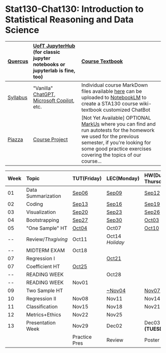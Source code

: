 # Stat130-Chat130: Introduction to Statistical Reasoning and Data Science

| [Quercus](https://q.utoronto.ca/courses/354091) |  [UofT JupyterHub](https://jupyter.utoronto.ca/) (for classic jupyter notebooks or jupyterlab is fine, too) | [Course Textbook](https://github.com/pointOfive/stat130chat130/wiki) |
|:-|:-|:-|
| [Syllabus](https://github.com/pointOfive/stat130chat130/syllabus.ipynb) | "Vanilla" [ChatGPT](https://chat.openai.com/), [Microsoft Copilot](https://copilot.microsoft.com/), etc.|  Individual course MarkDown files available [here](https://github.com/pointOfive/chat130) can be uploaded to [NotebookLM](http://notebooklm.google/) to create a STA130 course wiki-textbook customized ChatBot | 
| [Piazza](https://piazza.com/utoronto.ca/fall2024/sta130) |  [Course Project](https://github.com/pointOfive/stat130chat130/project.ipynb) | [Not Yet Available] OPTIONAL [MarkUs](https://markus.teach.cs.toronto.edu/markus) where you can find and run autotests for the homework we used for the previous semester, if you're looking for some good practice exercises covering the topics of our course... |

|Week|Topic         |TUT(Friday)|LEC(Monday)|HW(Due Thursday)|
|:---|:-------------|:----------|:----------|:---------------|
|01|Data Summarization|[Sep06](TUT/STA130F24_TUT01_Sep06.ipynb)|[Sep09](LEC/STA130F24_LEC01_Sep09.ipynb)|[Sep12](HW/STA130F24_HW01_DueSep12.ipynb)|
|02|Coding        |[Sep13](TUT/STA130F24_TUT02_Sep13.ipynb)|[Sep16](LEC/STA130F24_LEC02_Sep16.ipynb)|[Sep19](HW/STA130F24_HW02_DueSep19.ipynb)|
|03|Visualization |[Sep20](TUT/STA130F24_TUT03_Sep20.ipynb)|[Sep23](LEC/STA130F24_LEC03_Sep23.ipynb)|[Sep26](HW/STA130F24_HW03_DueSep26.ipynb)|
|04|Bootstrapping |[Sep27](TUT/STA130F24_TUT04_Sep27.ipynb)|[Sep30](LEC/STA130F24_LEC04_Sep30.ipynb)|[Oct03](HW/STA130F24_HW04_DueOct03.ipynb)|
|05|"One Sample" HT |[Oct04](STA130F24_TUT05_Oct04.ipynb)|Oct07|[Oct10](HW/STA130F24_HW05_DueOct10.ipynb)|
|--|Review/*Thxgiving*|Oct11|Oct14 *Holiday*|     |
|--|MIDTERM EXAM  |Oct18|     |     |
|07|Regression I  |     |[Oct21](LEC/STA130F24_LEC07_Nov04.ipynb)|     |
|07|Coefficient HT|[Oct25](STA130F24_TUT07ate09_Oct25.ipynb)|     |     |
|--|READING WEEK  |     |Oct28|     |
|--|READING WEEK  |Nov01|     |     |
|09|Two Sample HT |     |[~Nov04](LEC/STA130F24_LEC09_Nov04.ipynb)|[Nov07](HW/STA130F24_HW07ate09_DueNov07.ipynb)|
|10|Regression II |Nov08|Nov11|Nov14|
|11|Classification|Nov15|Nov18|Nov21|
|12|Metrics+Ethics|Nov22|Nov25|
|13| Presentation Week |Nov29|Dec02|Dec03 **(TUESDAY)**|
|  |                   |Practice Pres | Review | Poster Fair |
